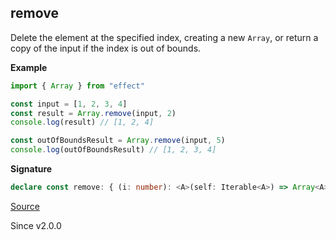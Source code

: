 ## remove

Delete the element at the specified index, creating a new `Array`,
or return a copy of the input if the index is out of bounds.

**Example**

```ts
import { Array } from "effect"

const input = [1, 2, 3, 4]
const result = Array.remove(input, 2)
console.log(result) // [1, 2, 4]

const outOfBoundsResult = Array.remove(input, 5)
console.log(outOfBoundsResult) // [1, 2, 3, 4]
```

**Signature**

```ts
declare const remove: { (i: number): <A>(self: Iterable<A>) => Array<A>; <A>(self: Iterable<A>, i: number): Array<A>; }
```

[Source](https://github.com/Effect-TS/effect/tree/main/packages/effect/src/Array.ts#L1285)

Since v2.0.0